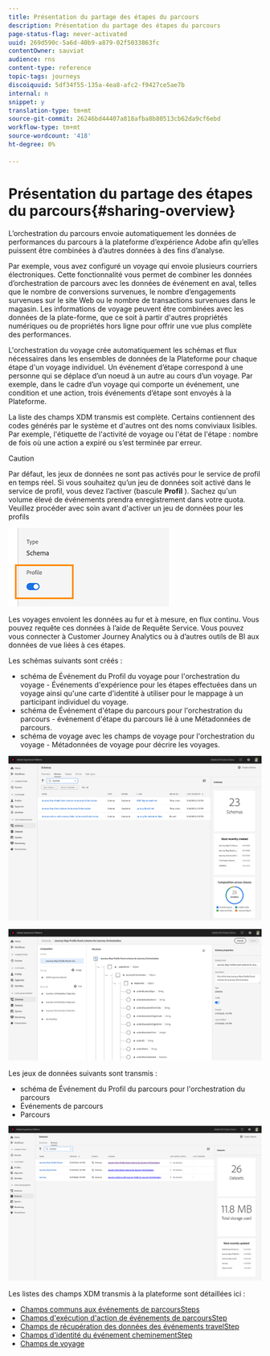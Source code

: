 ```yaml
---
title: Présentation du partage des étapes du parcours
description: Présentation du partage des étapes du parcours
page-status-flag: never-activated
uuid: 269d590c-5a6d-40b9-a879-02f5033863fc
contentOwner: sauviat
audience: rns
content-type: reference
topic-tags: journeys
discoiquuid: 5df34f55-135a-4ea8-afc2-f9427ce5ae7b
internal: n
snippet: y
translation-type: tm+mt
source-git-commit: 26246bd44407a818afba8b80513cb62da9cf6ebd
workflow-type: tm+mt
source-wordcount: '418'
ht-degree: 0%

---
```



# Présentation du partage des étapes du parcours{#sharing-overview}

L’orchestration du parcours envoie automatiquement les données de performances du parcours à la plateforme d’expérience Adobe afin qu’elles puissent être combinées à d’autres données à des fins d’analyse.

Par exemple, vous avez configuré un voyage qui envoie plusieurs courriers électroniques. Cette fonctionnalité vous permet de combiner les données d’orchestration de parcours avec les données de événement en aval, telles que le nombre de conversions survenues, le nombre d’engagements survenues sur le site Web ou le nombre de transactions survenues dans le magasin. Les informations de voyage peuvent être combinées avec les données de la plate-forme, que ce soit à partir d&#39;autres propriétés numériques ou de propriétés hors ligne pour offrir une vue plus complète des performances.

L&#39;orchestration du voyage crée automatiquement les schémas et flux nécessaires dans les ensembles de données de la Plateforme pour chaque étape d&#39;un voyage individuel. Un événement d’étape correspond à une personne qui se déplace d’un noeud à un autre au cours d’un voyage. Par exemple, dans le cadre d’un voyage qui comporte un événement, une condition et une action, trois événements d’étape sont envoyés à la Plateforme.

La liste des champs XDM transmis est complète. Certains contiennent des codes générés par le système et d&#39;autres ont des noms conviviaux lisibles. Par exemple, l&#39;étiquette de l&#39;activité de voyage ou l&#39;état de l&#39;étape : nombre de fois où une action a expiré ou s’est terminée par erreur.

>[!CAUTION]
>
>Par défaut, les jeux de données ne sont pas activés pour le service de profil en temps réel. Si vous souhaitez qu’un jeu de données soit activé dans le service de profil, vous devez l’activer (bascule **Profil** ). Sachez qu&#39;un volume élevé de événements prendra enregistrement dans votre quota. Veuillez procéder avec soin avant d&#39;activer un jeu de données pour les profils
>
>![](../assets/sharing4.png)

Les voyages envoient les données au fur et à mesure, en flux continu. Vous pouvez requête ces données à l’aide de Requête Service. Vous pouvez vous connecter à Customer Journey Analytics ou à d’autres outils de BI aux données de vue liées à ces étapes.

Les schémas suivants sont créés :

* schéma de Événement du Profil du voyage pour l&#39;orchestration du voyage - Événements d&#39;expérience pour les étapes effectuées dans un voyage ainsi qu&#39;une carte d&#39;identité à utiliser pour le mappage à un participant individuel du voyage.
* schéma de Événement d&#39;étape du parcours pour l&#39;orchestration du parcours - événement d&#39;étape du parcours lié à une Métadonnées de parcours.
* schéma de voyage avec les champs de voyage pour l&#39;orchestration du voyage - Métadonnées de voyage pour décrire les voyages.

![](../assets/sharing1.png)

![](../assets/sharing2.png)

Les jeux de données suivants sont transmis :

* schéma de Événement du Profil du parcours pour l&#39;orchestration du parcours
* Événements de parcours
* Parcours

![](../assets/sharing3.png)

Les listes des champs XDM transmis à la plateforme sont détaillées ici :

* [Champs communs aux événements de parcoursSteps](../building-journeys/sharing-common-fields.md)
* [Champs d&#39;exécution d&#39;action de événements de parcoursStep](../building-journeys/sharing-execution-fields.md)
* [Champs de récupération des données des événements travelStep](../building-journeys/sharing-fetch-fields.md)
* [Champs d&#39;identité du événement cheminementStep](../building-journeys/sharing-identity-fields.md)
* [Champs de voyage](../building-journeys/sharing-journey-fields.md)

